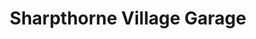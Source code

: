 ---
title: "Sharpthorne Village Garage"
url: /east-grinstead/sharpthorne-village-garage/
shop: Autowerkstatt
---